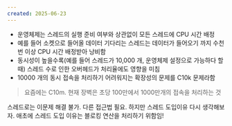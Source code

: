 ```yaml
---
created: 2025-06-23
---
```

- 운영체제는 스레드의 실행 준비 여부와 상관없이 모든 스레드에 CPU 시간 배정
- 예를 들어 소켓으로 들어올 데이터 기다리는 스레드는 데이터가 들어오기 까지 수천 번 이상 CPU 시간 배정받아 낭비함
- 동시성이 높을수록(예를 들어 스레드가 10,000 개, 운영체제 설정으로 가능하다 할때) 스레드 수로 인한 오버헤드가 처리율에도 영향을 미침
- 10000 개의 동시 접속을 처리하기 어려워지는 확장성의 문제를 C10k 문제라함
> 요즘에는 C10m. 현재 장벽은 초당 100만에서 1000만개의 접속을 처리하는 것

스레드로는 이문제 해결 불가. 다른 접근법 필요. 하지만 스레드 도입이유 다시 생각해보자. 애초에 스레드 도입 이유는 블로킹 연산을 처리하기 위함임!